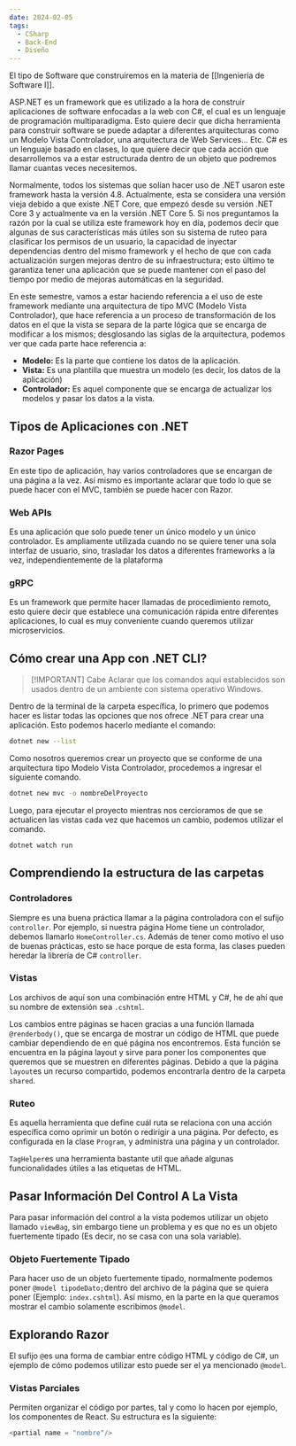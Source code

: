 ```yaml
---
date: 2024-02-05
tags:
  - CSharp
  - Back-End
  - Diseño
---
```


El tipo de Software que construiremos en la materia de [[Ingeniería de Software I]].

ASP.NET es un framework que es utilizado a la hora de construir aplicaciones de software enfocadas a la web con C#, el cual es un lenguaje de programación multiparadigma. Esto quiere decir que dicha herramienta para construir software se puede adaptar a diferentes arquitecturas como un Modelo Vista Controlador, una arquitectura de Web Services... Etc. C# es un lenguaje basado en clases, lo que quiere decir que cada acción que desarrollemos va a estar estructurada dentro de un objeto que podremos llamar cuantas veces necesitemos.

Normalmente, todos los sistemas que solían hacer uso de .NET usaron este framework hasta la versión 4.8. Actualmente, esta se considera una versión vieja debido a que existe .NET Core, que empezó desde su versión .NET Core 3 y actualmente va en la versión .NET Core 5. Si nos preguntamos la razón por la cual se utiliza este framework hoy en día, podemos decir que algunas de sus características más útiles son su sistema de ruteo para clasificar los permisos de un usuario, la capacidad de inyectar dependencias dentro del mismo framework y el hecho de que con cada actualización surgen mejoras dentro de su infraestructura; esto último te garantiza tener una aplicación que se puede mantener con el paso del tiempo por medio de mejoras automáticas en la seguridad.

En este semestre, vamos a estar haciendo referencia a el uso de este framework mediante una arquitectura de tipo MVC (Modelo Vista Controlador), que hace referencia a un proceso de transformación de los datos en el que la vista se separa de la parte lógica que se encarga de modificar a los mismos; desglosando las siglas de la arquitectura, podemos ver que cada parte hace referencia a:

- **Modelo:** Es la parte que contiene los datos de la aplicación.
- **Vista:** Es una plantilla que muestra un modelo (es decir, los datos de la aplicación)
- **Controlador:** Es aquel componente que se encarga de actualizar los modelos y pasar los datos a la vista.
## Tipos de Aplicaciones con .NET
### Razor Pages
En este tipo de aplicación, hay varios controladores que se encargan de una página a la vez. Así mismo es importante aclarar que todo lo que se puede hacer con el MVC, también se puede hacer con Razor.
### Web APIs
Es una aplicación que solo puede tener un único modelo y un único controlador. Es ampliamente utilizada cuando no se quiere tener una sola interfaz de usuario, sino, trasladar los datos a diferentes frameworks a la vez, independientemente de la plataforma
### gRPC
Es un framework que permite hacer llamadas de procedimiento remoto, esto quiere decir que establece una comunicación rápida entre diferentes aplicaciones, lo cual es muy conveniente cuando queremos utilizar microservicios.

## Cómo crear una App con .NET CLI?

>[!IMPORTANT] Cabe Aclarar que los comandos aquí establecidos son usados dentro de un ambiente con sistema operativo Windows.
>

Dentro de la terminal de la carpeta específica, lo primero que podemos hacer es listar todas las opciones que nos ofrece .NET para crear una aplicación. Esto podemos hacerlo mediante el comando:

```bash
dotnet new --list
```

Como nosotros queremos crear un proyecto que se conforme de una arquitectura tipo Modelo Vista Controlador, procedemos a ingresar el siguiente comando.

```bash
dotnet new mvc -o nombreDelProyecto
```

Luego, para ejecutar el proyecto mientras nos cercioramos de que se actualicen las vistas cada vez que hacemos un cambio, podemos utilizar el comando.

```bash
dotnet watch run
```

## Comprendiendo la estructura de las carpetas
### Controladores
Siempre es una buena práctica llamar a la página controladora con el sufijo `controller`. Por ejemplo, si nuestra página Home tiene un controlador, debemos llamarlo `HomeController.cs`. Además de tener como motivo el uso de buenas prácticas, esto se hace porque de esta forma, las clases pueden heredar la librería de C# `controller`.
### Vistas
Los archivos de aquí son una combinación entre HTML y C#, he de ahí que su nombre de extensión sea `.cshtml`.

Los cambios entre páginas se hacen gracias a una función llamada `@renderbody()`, que se encarga de mostrar un código de HTML que puede cambiar dependiendo de en qué página nos encontremos. Esta función se encuentra en la página layout y sirve para poner los componentes que queremos que se muestren en diferentes páginas. Debido a que la página `layout`es un recurso compartido, podemos encontrarla dentro de la carpeta `shared`.
### Ruteo
Es aquella herramienta que define cuál ruta se relaciona con una acción específica como oprimir un botón o redirigir a una página. Por defecto, es configurada en la clase `Program`, y administra una página y un controlador.

`TagHelper`es una herramienta bastante util que añade algunas funcionalidades útiles a las etiquetas de HTML.

## Pasar Información Del Control A La Vista
Para pasar información del control a la vista podemos utilizar un objeto llamado `viewBag`, sin embargo tiene un problema y es que no es un objeto fuertemente tipado (Es decir, no se casa con una sola variable).
### Objeto Fuertemente Tipado
Para hacer uso de un objeto fuertemente tipado, normalmente podemos poner `@model tipodeDato;`dentro del archivo de la página que se quiera poner (Ejemplo: `index.cshtml`). Así mismo, en la parte en la que queramos mostrar el cambio solamente escribimos `@model`.

## Explorando Razor
El sufijo `@`es una forma de cambiar entre código HTML y código de C#, un ejemplo de cómo podemos utilizar esto puede ser el ya mencionado `@model`.
### Vistas Parciales
Permiten organizar el código por partes, tal y como lo hacen por ejemplo, los componentes de React. Su estructura es la siguiente:

```cs
<partial name = "nombre"/>
```









